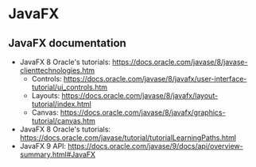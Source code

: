 # JavaFX

## JavaFX documentation

* JavaFX 8 Oracle's tutorials: https://docs.oracle.com/javase/8/javase-clienttechnologies.htm
    * Controls: https://docs.oracle.com/javase/8/javafx/user-interface-tutorial/ui_controls.htm
    * Layouts: https://docs.oracle.com/javase/8/javafx/layout-tutorial/index.html
    * Canvas: https://docs.oracle.com/javase/8/javafx/graphics-tutorial/canvas.htm
* JavaFX 8 Oracle's tutorials: https://docs.oracle.com/javase/tutorial/tutorialLearningPaths.html
* JavaFX 9 API: https://docs.oracle.com/javase/9/docs/api/overview-summary.html#JavaFX

